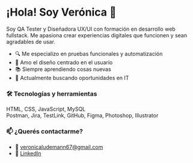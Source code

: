 # ¡Hola! Soy Verónica 👋

Soy QA Tester y Diseñadora UX/UI con formación en desarrollo web fullstack. Me apasiona crear experiencias digitales que funcionen y sean agradables de usar.  

- 🔍 Me especializo en pruebas funcionales y automatización
- 🎨 Amo el diseño centrado en el usuario
- 📚 Siempre aprendiendo cosas nuevas
- 💼 Actualmente buscando oportunidades en IT

### 🛠️ Tecnologías y herramientas
HTML, CSS, JavaScript, MySQL  
Postman, Jira, TestLink, GitHub, Figma, Photoshop, Illustrator  

### 📫 ¿Querés contactarme?
- 📧 [veronicaludemann67@gmail.com](mailto:veronicaludemann67@gmail.com)
- 💼 [LinkedIn](https://www.linkedin.com/in/tu-linkedin-aqui)
